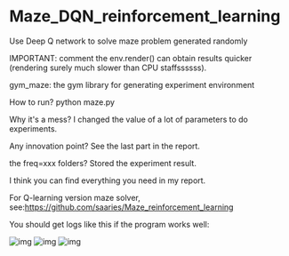 # Maze_DQN_reinforcement_learning

Use Deep Q network to solve maze problem generated randomly

IMPORTANT: comment the env.render() can obtain results quicker (rendering surely much slower than CPU staffssssss).

gym_maze: the gym library for generating experiment environment

How to run? python maze.py

Why it's a mess? I changed the value of a lot of parameters to do experiments.

Any innovation point? See the last part in the report.

the freq=xxx folders? Stored the experiment result.

I think you can find everything you need in my report.

For Q-learning version maze solver, see:https://github.com/saaries/Maze_reinforcement_learning

You should get logs like this if the program works well:

![img](https://github.com/saaries/Maze_DQN_reinforcement_learning/blob/master/log_1.png)
![img](https://github.com/saaries/Maze_DQN_reinforcement_learning/blob/master/log_2.png)
![img](https://github.com/saaries/Maze_DQN_reinforcement_learning/blob/master/log-3.png)
